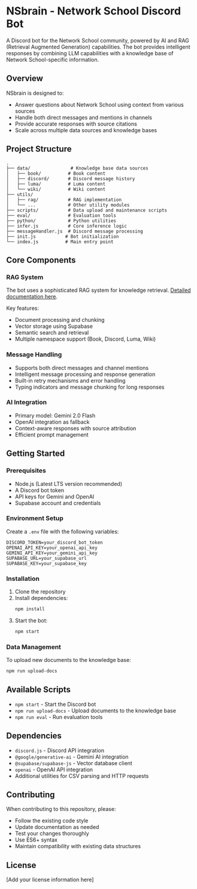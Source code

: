 # NSbrain - Network School Discord Bot

A Discord bot for the Network School community, powered by AI and RAG (Retrieval Augmented Generation) capabilities. The bot provides intelligent responses by combining LLM capabilities with a knowledge base of Network School-specific information.

## Overview

NSbrain is designed to:
- Answer questions about Network School using context from various sources
- Handle both direct messages and mentions in channels
- Provide accurate responses with source citations
- Scale across multiple data sources and knowledge bases

## Project Structure

```
.
├── data/               # Knowledge base data sources
│   ├── book/          # Book content
│   ├── discord/       # Discord message history
│   ├── luma/          # Luma content
│   └── wiki/          # Wiki content
├── utils/
│   ├── rag/           # RAG implementation
│   └── ...            # Other utility modules
├── scripts/           # Data upload and maintenance scripts
├── eval/              # Evaluation tools
├── python/            # Python utilities
├── infer.js           # Core inference logic
├── messageHandler.js  # Discord message processing
├── init.js           # Bot initialization
└── index.js          # Main entry point
```

## Core Components

### RAG System
The bot uses a sophisticated RAG system for knowledge retrieval. [Detailed documentation here](utils/rag/README.md).

Key features:
- Document processing and chunking
- Vector storage using Supabase
- Semantic search and retrieval
- Multiple namespace support (Book, Discord, Luma, Wiki)

### Message Handling
- Supports both direct messages and channel mentions
- Intelligent message processing and response generation
- Built-in retry mechanisms and error handling
- Typing indicators and message chunking for long responses

### AI Integration
- Primary model: Gemini 2.0 Flash
- OpenAI integration as fallback
- Context-aware responses with source attribution
- Efficient prompt management

## Getting Started

### Prerequisites
- Node.js (Latest LTS version recommended)
- A Discord bot token
- API keys for Gemini and OpenAI
- Supabase account and credentials

### Environment Setup

Create a `.env` file with the following variables:
```
DISCORD_TOKEN=your_discord_bot_token
OPENAI_API_KEY=your_openai_api_key
GEMINI_API_KEY=your_gemini_api_key
SUPABASE_URL=your_supabase_url
SUPABASE_KEY=your_supabase_key
```

### Installation

1. Clone the repository
2. Install dependencies:
   ```bash
   npm install
   ```
3. Start the bot:
   ```bash
   npm start
   ```

### Data Management

To upload new documents to the knowledge base:
```bash
npm run upload-docs
```

## Available Scripts

- `npm start` - Start the Discord bot
- `npm run upload-docs` - Upload documents to the knowledge base
- `npm run eval` - Run evaluation tools

## Dependencies

- `discord.js` - Discord API integration
- `@google/generative-ai` - Gemini AI integration
- `@supabase/supabase-js` - Vector database client
- `openai` - OpenAI API integration
- Additional utilities for CSV parsing and HTTP requests

## Contributing

When contributing to this repository, please:
- Follow the existing code style
- Update documentation as needed
- Test your changes thoroughly
- Use ES6+ syntax
- Maintain compatibility with existing data structures

## License

[Add your license information here]


